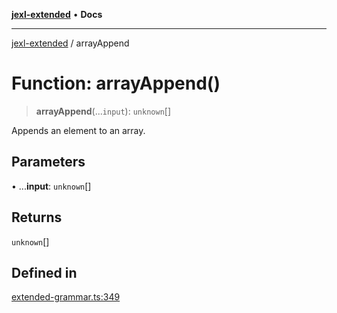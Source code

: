 [**jexl-extended**](../README.md) • **Docs**

***

[jexl-extended](../globals.md) / arrayAppend

# Function: arrayAppend()

> **arrayAppend**(...`input`): `unknown`[]

Appends an element to an array.

## Parameters

• ...**input**: `unknown`[]

## Returns

`unknown`[]

## Defined in

[extended-grammar.ts:349](https://github.com/nikoraes/jexl-extended/blob/06a031f168fa218082d7ed9df57973f42e70c755/src/extended-grammar.ts#L349)
